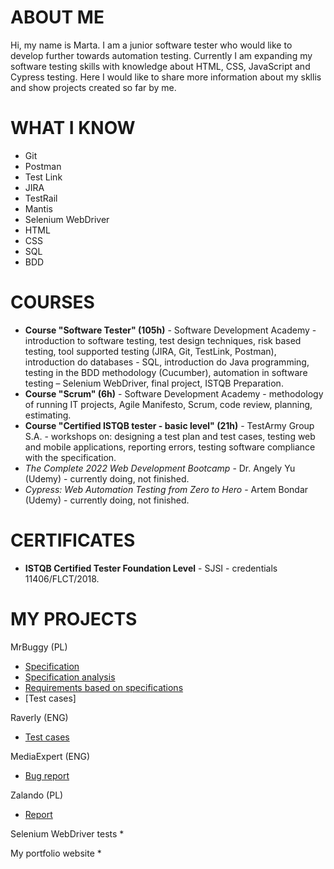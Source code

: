 # ABOUT ME
Hi, my name is Marta. I am a junior software tester who would like to develop further towards automation testing. Currently I am expanding my software testing skills with knowledge about HTML, CSS, JavaScript and Cypress testing. Here I would like to share more information about my skllis and show projects created so far by me.

# WHAT I KNOW

* Git
* Postman
* Test Link
* JIRA
* TestRail
* Mantis
* Selenium WebDriver
* HTML
* CSS
* SQL
* BDD

# COURSES

* **Course "Software Tester" (105h)** - Software Development Academy - introduction to software testing, test design techniques, risk based testing, tool supported testing (JIRA, Git, TestLink, Postman), introduction do databases - SQL, introduction do Java programming, testing in the BDD methodology (Cucumber), automation in software testing – Selenium WebDriver, final project, ISTQB Preparation.
* **Course "Scrum" (6h)** - Software Development Academy -  methodology of running IT projects, Agile Manifesto, Scrum, code review, planning, estimating.
* **Course "Certified ISTQB tester - basic level" (21h)** - TestArmy Group S.A. - workshops on: designing a test plan and test cases, testing web and mobile applications, reporting errors, testing software compliance with the specification.
* *The Complete 2022 Web Development Bootcamp* - Dr. Angely Yu (Udemy) - currently doing, not finished.
* *Cypress: Web Automation Testing from Zero to Hero* - Artem Bondar (Udemy) - currently doing, not finished.


# CERTIFICATES

* **ISTQB Certified Tester Foundation Level** - SJSI - credentials  11406/FLCT/2018.

# MY PROJECTS

MrBuggy (PL)
  * [Specification](http://mrbuggy.pl/mrbuggy3/dfiles/Specyfikacja_Mr_Buggy_3.pdf)
  * [Specification analysis](https://docs.google.com/spreadsheets/d/1u4Aoek9wRvd07Ep4CGLc4eyxg3iEhv_JMe89EIg1c3s/edit?usp=sharing)
  * [Requirements based on specifications](https://docs.google.com/spreadsheets/d/1RROIZLBDkVsf-YKzXwF8KJa3dlIsrPjsl-uk6jS2ZzY/edit?usp=sharing)
  * [Test cases]

Raverly (ENG)
 * [Test cases]()

MediaExpert (ENG)
 * [Bug report](https://drive.google.com/file/d/1eiznaw3AhDIQdTVqIpUwY0tAYdtTJasx/view?usp=sharing)

Zalando (PL)
 * [Report]()

Selenium WebDriver tests
 *

My portfolio website
 * 





